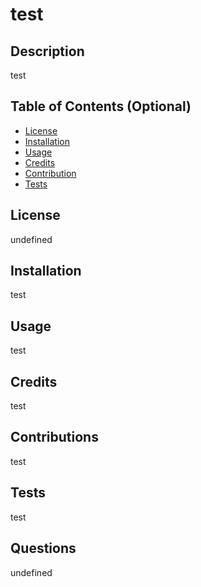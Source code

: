 # test

  ## Description
  test
  ## Table of Contents (Optional)
  - [License](#license)
  - [Installation](#installation)
  - [Usage](#usage)
  - [Credits](#credits)
  - [Contribution](#contributions)
  - [Tests](#tests)

  ## License
  undefined
  ## Installation
  test
  ## Usage
  test    
  ## Credits
  test
  ## Contributions
  test
  ## Tests
  test
  ## Questions
  undefined
